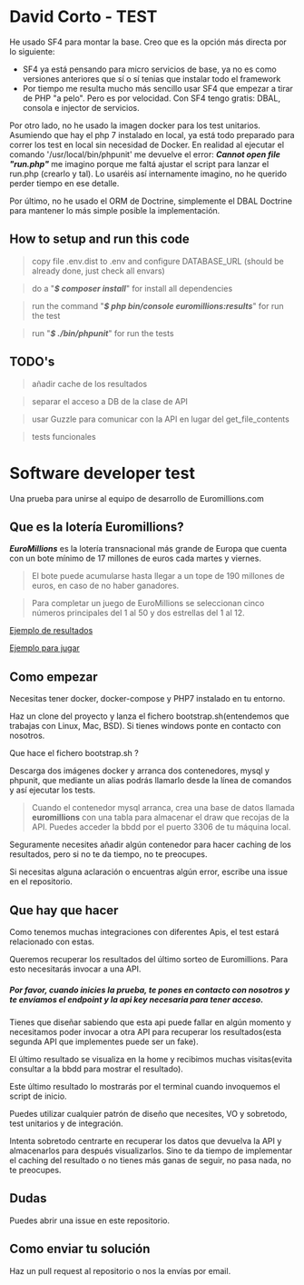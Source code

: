 # David Corto - TEST

He usado SF4 para montar la base. Creo que es la opción más directa por lo siguiente:

- SF4 ya está pensando para micro servicios de base, ya no es como versiones anteriores que sí o sí tenias que instalar todo el framework
- Por tiempo me resulta mucho más sencillo usar SF4 que empezar a tirar de PHP "a pelo". Pero es por velocidad. Con SF4 tengo gratis: DBAL, consola e injector de servicios.

Por otro lado, no he usado la imagen docker para los test unitarios. Asumiendo que hay el php 7 instalado en local, ya 
está todo preparado para correr los test en local sin necesidad de Docker. En realidad al ejecutar el comando '/usr/local/bin/phpunit' me devuelve el error: ***Cannot open file "run.php"*** me imagino porque me faltá ajustar 
el script para lanzar el run.php (crearlo y tal). Lo usaréis así internamente imagino, no he querido perder tiempo en ese detalle.

Por último, no he usado el ORM de Doctrine, simplemente el DBAL Doctrine para mantener lo más simple posible la implementación.

## How to setup and run this code

> copy file .env.dist to .env and configure DATABASE_URL (should be already done, just check all envars)

> do a "***$ composer install***" for install all dependencies
 
> run the command "***$ php bin/console euromillions:results***" for run the test

> run "***$ ./bin/phpunit***" for run the tests 

## TODO's

> añadir cache de los resultados

> separar el acceso a DB de la clase de API

> usar Guzzle para comunicar con la API en lugar del get_file_contents

> tests funcionales


# Software developer test
Una prueba para unirse al equipo de desarrollo de Euromillions.com

## Que es la lotería Euromillions? 

***EuroMillions*** es la lotería transnacional más grande de Europa que cuenta con un bote mínimo de 17 millones de euros cada martes y viernes. 
> El bote puede acumularse hasta llegar a un tope de 190 millones de euros, en caso de no haber ganadores.  

> Para completar un juego de EuroMillions se seleccionan cinco números principales del 1 al 50 y dos estrellas del 1 al 12.


[Ejemplo de resultados](https://euromillions.com/es/euromillions/resultados)

[Ejemplo para jugar](https://euromillions.com/es/euromillions/jugar) 

## Como empezar

Necesitas tener docker, docker-compose y PHP7 instalado en tu entorno.

Haz un clone del proyecto y lanza el fichero bootstrap.sh(entendemos que trabajas con Linux, Mac, BSD). Si tienes
windows ponte en contacto con nosotros.

Que hace el fichero bootstrap.sh ?

Descarga dos imágenes docker y arranca dos contenedores, mysql y phpunit, que mediante un alias podrás llamarlo desde 
la línea de comandos y así ejecutar los tests.

> Cuando el contenedor mysql arranca, crea una base de datos llamada **euromillions** con una tabla para almacenar el draw
que recojas de la API. Puedes acceder la bbdd por el puerto 3306 de tu máquina local.

Seguramente necesites añadir algún contenedor para hacer caching de los resultados, pero si no te da tiempo, no te preocupes.

Si necesitas alguna aclaración o encuentras algún error, escribe una issue en el repositorio. 

## Que hay que hacer

Como tenemos muchas integraciones con diferentes Apis, el test estará relacionado con estas.

Queremos recuperar los resultados del último sorteo de Euromillions. Para esto necesitarás
invocar a una API.

##### Por favor, cuando inicies la prueba, te pones en contacto con nosotros y te envíamos el endpoint y la api key necesaria para tener acceso. 

Tienes que diseñar sabiendo que esta api puede fallar en algún momento y necesitamos poder invocar a otra API para recuperar los
resultados(esta segunda API que implementes puede ser un fake).

El último resultado se visualiza en la home y recibimos muchas visitas(evita consultar a la bbdd para mostrar el resultado).

Este último resultado lo mostrarás por el terminal cuando invoquemos el script de inicio.

Puedes utilizar cualquier patrón de diseño que necesites, VO y sobretodo, test unitarios y de integración.

Intenta sobretodo centrarte en recuperar los datos que devuelva la API y almacenarlos para después visualizarlos. Sino te da tiempo de implementar el caching del resultado o no tienes más
ganas de seguir, no pasa nada, no te preocupes.

## Dudas

Puedes abrir una issue en este repositorio.

## Como enviar tu solución

Haz un pull request al repositorio o nos la envías por email. 